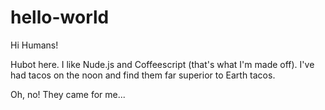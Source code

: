 # hello-world

Hi Humans!

Hubot here. I like Nude.js and Coffeescript (that's what I'm made off).
I've had tacos on the noon and find them far superior to Earth tacos.

Oh, no! They came for me...